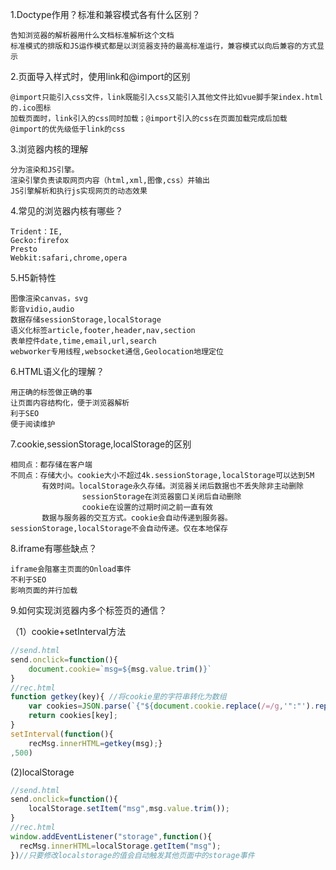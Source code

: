 1.Doctype作用？标准和兼容模式各有什么区别？

    告知浏览器的解析器用什么文档标准解析这个文档
    标准模式的排版和JS运作模式都是以浏览器支持的最高标准运行，兼容模式以向后兼容的方式显示

2.页面导入样式时，使用link和@import的区别
    
    @import只能引入css文件，link既能引入css又能引入其他文件比如vue脚手架index.html的.ico图标
    加载页面时，link引入的css同时加载；@import引入的css在页面加载完成后加载
    @import的优先级低于link的css

3.浏览器内核的理解
  
    分为渲染和JS引擎。
    渲染引擎负责读取网页内容（html,xml,图像,css）并输出
    JS引擎解析和执行js实现网页的动态效果
  
4.常见的浏览器内核有哪些？

    Trident：IE,
    Gecko:firefox
    Presto
    Webkit:safari,chrome,opera
    
5.H5新特性
  
    图像渲染canvas，svg
    影音vidio,audio
    数据存储sessionStorage,localStorage
    语义化标签article,footer,header,nav,section
    表单控件date,time,email,url,search
    webworker专用线程,websocket通信,Geolocation地理定位
    
6.HTML语义化的理解？
  
    用正确的标签做正确的事
    让页面内容结构化，便于浏览器解析
    利于SEO
    便于阅读维护
    
7.cookie,sessionStorage,localStorage的区别
 
    相同点：都存储在客户端
    不同点：存储大小。cookie大小不超过4k.sessionStorage,localStorage可以达到5M
           有效时间。localStorage永久存储。浏览器关闭后数据也不丢失除非主动删除
                    sessionStorage在浏览器窗口关闭后自动删除
                    cookie在设置的过期时间之前一直有效
           数据与服务器的交互方式。cookie会自动传递到服务器。sessionStorage,localStorage不会自动传递。仅在本地保存
           
8.iframe有哪些缺点？
    
    iframe会阻塞主页面的Onload事件
    不利于SEO
    影响页面的并行加载

9.如何实现浏览器内多个标签页的通信？

  （1）cookie+setInterval方法
    
```javascript
//send.html
send.onclick=function(){
    document.cookie=`msg=${msg.value.trim()}`
}
//rec.html
function getkey(key){ //将cookie里的字符串转化为数组
    var cookies=JSON.parse(`{"${document.cookie.replace(/=/g,'":"').replace(/;\s+/g,'", "')}"}`)
    return cookies[key];
}
setInterval(function(){
    recMsg.innerHTML=getkey(msg);}
,500)
```

  (2)localStorage
  
```javascript
//send.html
send.onclick=function(){
    localStorage.setItem("msg",msg.value.trim());
}
//rec.html
window.addEventListener("storage",function(){
  recMsg.innerHTML=localStorage.getItem("msg");
})//只要修改localstorage的值会自动触发其他页面中的storage事件
```
